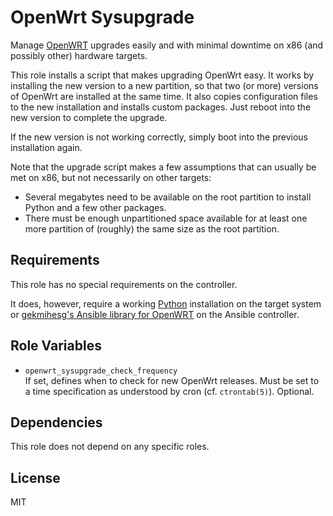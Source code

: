 OpenWrt Sysupgrade
==================

Manage [OpenWRT](https://www.openwrt.org/) upgrades easily and with minimal downtime on x86 (and possibly other) hardware targets.

This role installs a script that makes upgrading OpenWrt easy.
It works by installing the new version to a new partition, so that two (or more) versions of OpenWrt are installed at the same time.
It also copies configuration files to the new installation and installs custom packages.
Just reboot into the new version to complete the upgrade.

If the new version is not working correctly, simply boot into the previous installation again.

Note that the upgrade script makes a few assumptions that can usually be met on x86, but not necessarily on other targets:
* Several megabytes need to be available on the root partition to install Python and a few other packages.
* There must be enough unpartitioned space available for at least one more partition of (roughly) the same size as the root partition.

Requirements
------------

This role has no special requirements on the controller.

It does, however, require a working [Python](https://www.python.org/) installation on the target system or [gekmihesg's Ansible library for OpenWRT](https://github.com/gekmihesg/ansible-openwrt) on the Ansible controller.

Role Variables
--------------

* `openwrt_sysupgrade_check_frequency`  
  If set, defines when to check for new OpenWrt releases.
  Must be set to a time specification as understood by cron (cf. `ctrontab(5)`).
  Optional.

Dependencies
------------

This role does not depend on any specific roles.

License
-------

MIT
